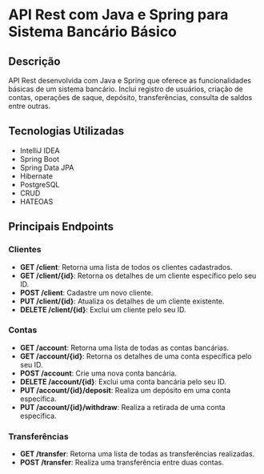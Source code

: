 # API Rest com Java e Spring para Sistema Bancário Básico

## Descrição
API Rest desenvolvida com Java e Spring que oferece as funcionalidades básicas de um sistema bancário. Inclui registro de usuários, criação de contas, operações de saque, depósito, transferências, consulta de saldos entre outras.

## Tecnologias Utilizadas
- IntelliJ IDEA
- Spring Boot
- Spring Data JPA
- Hibernate
- PostgreSQL
- CRUD
- HATEOAS

## Principais Endpoints

### Clientes
- **GET /client**: Retorna uma lista de todos os clientes cadastrados.
- **GET /client/{id}**: Retorna os detalhes de um cliente específico pelo seu ID.
- **POST /client**: Cadastre um novo cliente.
- **PUT /client/{id}**: Atualiza os detalhes de um cliente existente.
- **DELETE /client/{id}**: Exclui um cliente pelo seu ID.

### Contas
- **GET /account**: Retorna uma lista de todas as contas bancárias.
- **GET /account/{id}**: Retorna os detalhes de uma conta específica pelo seu ID.
- **POST /account**: Crie uma nova conta bancária.
- **DELETE /account/{id}**: Exclui uma conta bancária pelo seu ID.
- **PUT /account/{id}/deposit**: Realiza um depósito em uma conta específica.
- **PUT /account/{id}/withdraw**: Realiza a retirada de uma conta específica.

### Transferências
- **GET /transfer**: Retorna uma lista de todas as transferências realizadas.
- **POST /transfer**: Realiza uma transferência entre duas contas.
